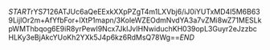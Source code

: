 $START$rYS7126ATJUc6aQeEExkXXpPZgT4m1LXVbj6/iJ0iYUTxMD4I5M6B639LijlOr2m+AfYfbFor+lXtP1mapn/3KoleWZEOdmNvdYA3a7vZMi8wZ71MESLkpWMThbqog6E9iR8yrPewI9Ncx7JklJvIHNwiduchKH039opL3Guyr2eJzzbcHLKy3eBjAkcYUoKh2YXk5J4p6kz6RdMsQ78Wg==$END$